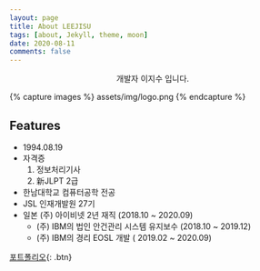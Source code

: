 ```yaml
---
layout: page
title: About LEEJISU
tags: [about, Jekyll, theme, moon]
date: 2020-08-11
comments: false
---
```

    
<center>개발자 이지수 입니다.</center>

{% capture images %}
    assets/img/logo.png
{% endcapture %}

## Features
* 1994.08.19
* 자격증
	1. 정보처리기사
	2. 新JLPT 2급
* 한남대학교 컴퓨터공학 전공
* JSL 인재개발원 27기
* 일본 (주) 아이비넷 2년 재직 (2018.10 ~ 2020.09)
  * (주) IBM의 법인 안건관리 시스템 유지보수 (2018.10 ~ 2019.12)
  * (주) IBM의 경리 EOSL 개발 ( 2019.02 ~ 2020.09)



[포트폴리오](_data/포트폴리오.pdf){: .btn}
